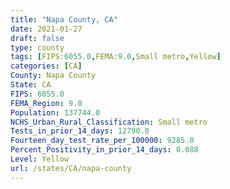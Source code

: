 ```yaml
---
title: "Napa County, CA"
date: 2021-01-27
draft: false
type: county
tags: [FIPS:6055.0,FEMA:9.0,Small metro,Yellow]
categories: [CA]
County: Napa County
State: CA
FIPS: 6055.0
FEMA_Region: 9.0
Population: 137744.0
NCHS_Urban_Rural_Classification: Small metro
Tests_in_prior_14_days: 12790.0
Fourteen_day_test_rate_per_100000: 9285.0
Percent_Positivity_in_prior_14_days: 0.088
Level: Yellow
url: /states/CA/napa-county
---
```



